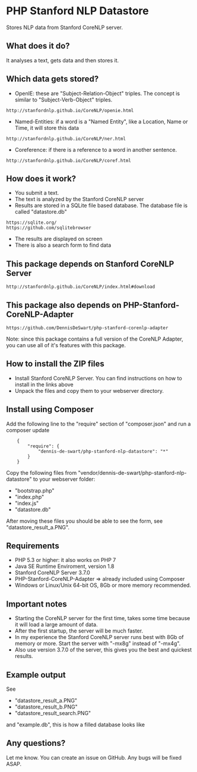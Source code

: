 
# PHP Stanford NLP Datastore

Stores NLP data from Stanford CoreNLP server.


## What does it do?
It analyses a text, gets data and then stores it.


## Which data gets stored?
- OpenIE: these are "Subject-Relation-Object" triples. The concept is similar to "Subject-Verb-Object" triples.
```
http://stanfordnlp.github.io/CoreNLP/openie.html
```
- Named-Entities: if a word is a "Named Entity", like a Location, Name or Time, it will store this data
```
http://stanfordnlp.github.io/CoreNLP/ner.html
```
- Coreference: if there is a reference to a word in another sentence.
```
http://stanfordnlp.github.io/CoreNLP/coref.html
```


## How does it work?

- You submit a text.
- The text is analyzed by the Stanford CoreNLP server
- Results are stored in a SQLite file based database. The database file is called "datastore.db"
```
https://sqlite.org/
https://github.com/sqlitebrowser
```
- The results are displayed on screen
- There is also a search form to find data


## This package depends on Stanford CoreNLP Server

```
http://stanfordnlp.github.io/CoreNLP/index.html#download
```

## This package also depends on PHP-Stanford-CoreNLP-Adapter

```
https://github.com/DennisDeSwart/php-stanford-corenlp-adapter
```

Note: since this package contains a full version of the CoreNLP Adapter, you can use all of it's features with this package.


## How to install the ZIP files

- Install Stanford CoreNLP Server. You can find instructions on how to install in the links above
- Unpack the files and copy them to your webserver directory.


## Install using Composer 

Add the following line to the "require" section of "composer.json" and run a composer update

```
    {
        "require": {
            "dennis-de-swart/php-stanford-nlp-datastore": "*"
        }
    }
```


Copy the following files from "vendor/dennis-de-swart/php-stanford-nlp-datastore" to your webserver folder:
* "bootstrap.php"
* "index.php"
* "index.js"
* "datastore.db"

After moving these files you should be able to see the form, see "datastore_result_a.PNG".


## Requirements
- PHP 5.3 or higher: it also works on PHP 7
- Java SE Runtime Enviroment, version 1.8
- Stanford CoreNLP Server 3.7.0
- PHP-Stanford-CoreNLP-Adapter => already included using Composer
- Windows or Linux/Unix 64-bit OS, 8Gb or more memory recommended.


## Important notes

- Starting the CoreNLP server for the first time, takes some time because it will load a large amount of data.
- After the first startup, the server will be much faster.
- In my experience the Stanford CoreNLP server runs best with 8Gb of memory or more. Start the server with "-mx8g" instead of "-mx4g". 
- Also use version 3.7.0 of the server, this gives you the best and quickest results.


## Example output

See 
- "datastore_result_a.PNG"
- "datastore_result_b.PNG"
- "datastore_result_search.PNG"

and "example.db", this is how a filled database looks like

## Any questions?

Let me know. You can create an issue on GitHub. Any bugs will be fixed ASAP.


